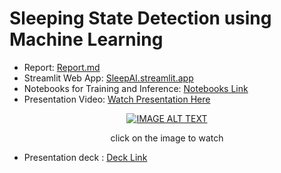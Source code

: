 # Sleeping State Detection using Machine Learning

- Report: [Report.md](https://github.com/DATA-606-2023-FALL-MONDAY/Panuganti_Manikanta/blob/main/docs/report.md)
- Streamlit Web App: [SleepAI.streamlit.app](https://sleepai.streamlit.app)
- Notebooks for Training and Inference: [Notebooks Link](https://github.com/DATA-606-2023-FALL-MONDAY/Panuganti_Manikanta/tree/main/src)
- Presentation Video: [Watch Presentation Here](https://youtu.be/JDql6FJbTrg)
<div align="center">
  <a href="https://www.youtube.com/watch?v=JDql6FJbTrg"><img src="https://img.youtube.com/vi/JDql6FJbTrg/0.jpg" alt="IMAGE ALT TEXT"></a>
  <p align="center"> click on the image to watch </p>
</div>

- Presentation deck : [Deck Link](https://github.com/DATA-606-2023-FALL-MONDAY/Panuganti_Manikanta/blob/main/data/Presentation.pdf)
